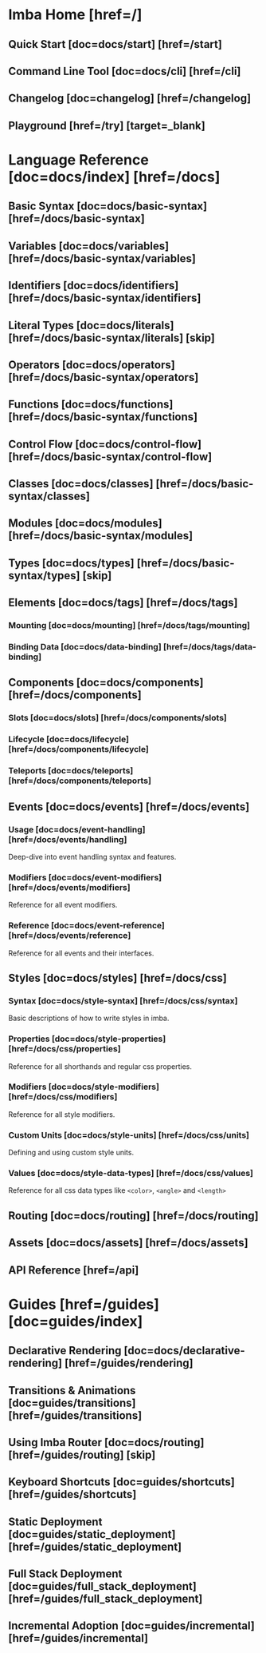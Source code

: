 # Imba Home [href=/]

## Quick Start [doc=docs/start] [href=/start]

## Command Line Tool [doc=docs/cli] [href=/cli]

## Changelog [doc=changelog] [href=/changelog]

## Playground [href=/try] [target=_blank]

# Language Reference [doc=docs/index] [href=/docs]

## Basic Syntax [doc=docs/basic-syntax] [href=/docs/basic-syntax]

## Variables [doc=docs/variables] [href=/docs/basic-syntax/variables]

## Identifiers [doc=docs/identifiers] [href=/docs/basic-syntax/identifiers]

## Literal Types [doc=docs/literals] [href=/docs/basic-syntax/literals] [skip]

## Operators [doc=docs/operators] [href=/docs/basic-syntax/operators]

## Functions [doc=docs/functions] [href=/docs/basic-syntax/functions]

## Control Flow [doc=docs/control-flow] [href=/docs/basic-syntax/control-flow]

## Classes [doc=docs/classes] [href=/docs/basic-syntax/classes]

## Modules [doc=docs/modules] [href=/docs/basic-syntax/modules]

## Types [doc=docs/types] [href=/docs/basic-syntax/types] [skip]

## Elements [doc=docs/tags] [href=/docs/tags]

### Mounting [doc=docs/mounting] [href=/docs/tags/mounting]

### Binding Data [doc=docs/data-binding] [href=/docs/tags/data-binding]

## Components [doc=docs/components] [href=/docs/components]

### Slots [doc=docs/slots] [href=/docs/components/slots]

### Lifecycle [doc=docs/lifecycle] [href=/docs/components/lifecycle]

### Teleports [doc=docs/teleports] [href=/docs/components/teleports]

## Events [doc=docs/events] [href=/docs/events]

### Usage [doc=docs/event-handling] [href=/docs/events/handling]

Deep-dive into event handling syntax and features.

### Modifiers [doc=docs/event-modifiers] [href=/docs/events/modifiers]

Reference for all event modifiers.

### Reference [doc=docs/event-reference] [href=/docs/events/reference]

Reference for all events and their interfaces.

## Styles [doc=docs/styles] [href=/docs/css]

### Syntax [doc=docs/style-syntax] [href=/docs/css/syntax]

Basic descriptions of how to write styles in imba.

### Properties [doc=docs/style-properties] [href=/docs/css/properties]

Reference for all shorthands and regular css properties.

### Modifiers [doc=docs/style-modifiers] [href=/docs/css/modifiers]

Reference for all style modifiers.

### Custom Units [doc=docs/style-units] [href=/docs/css/units]

Defining and using custom style units.

### Values [doc=docs/style-data-types] [href=/docs/css/values]

Reference for all css data types like `<color>`, `<angle>` and `<length>`

## Routing [doc=docs/routing] [href=/docs/routing]

## Assets [doc=docs/assets] [href=/docs/assets]

## API Reference [href=/api]

# Guides [href=/guides] [doc=guides/index]

## Declarative Rendering [doc=docs/declarative-rendering] [href=/guides/rendering]

## Transitions & Animations [doc=guides/transitions] [href=/guides/transitions]

## Using Imba Router [doc=docs/routing] [href=/guides/routing] [skip]

## Keyboard Shortcuts [doc=guides/shortcuts] [href=/guides/shortcuts]

## Static Deployment [doc=guides/static_deployment] [href=/guides/static_deployment]

## Full Stack Deployment [doc=guides/full_stack_deployment] [href=/guides/full_stack_deployment]

## Incremental Adoption [doc=guides/incremental] [href=/guides/incremental]
